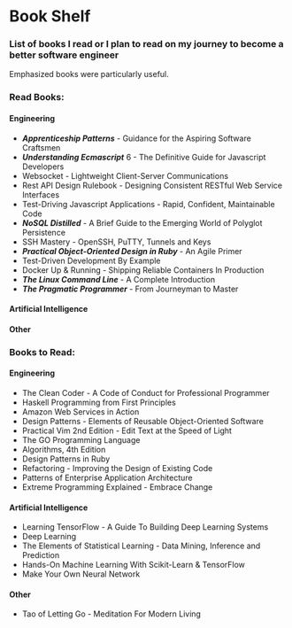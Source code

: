 # Book Shelf

### List of books I read or I plan to read on my journey to become a better software engineer

Emphasized books were particularly useful.

### Read Books:

#### Engineering
- **_Apprenticeship Patterns_** - Guidance for the Aspiring Software Craftsmen
- **_Understanding Ecmascript_** 6 - The Definitive Guide for Javascript Developers
-  Websocket - Lightweight Client-Server Communications
-  Rest API Design Rulebook - Designing Consistent RESTful Web Service
    Interfaces
-  Test-Driving Javascript Applications - Rapid, Confident, Maintainable Code
- **_NoSQL Distilled_** - A Brief Guide to the Emerging World of Polyglot Persistence
-  SSH Mastery - OpenSSH, PuTTY, Tunnels and Keys
- **_Practical Object-Oriented Design in Ruby_** - An Agile Primer
- Test-Driven Development By Example
- Docker Up & Running - Shipping Reliable Containers In Production
- **_The Linux Command Line_** - A Complete Introduction
- **_The Pragmatic Programmer_** - From Journeyman to Master

#### Artificial Intelligence

#### Other

### Books to Read:

#### Engineering
- The Clean Coder - A Code of Conduct for Professional Programmer
- Haskell Programming from First Principles
- Amazon Web Services in Action
- Design Patterns - Elements of Reusable Object-Oriented Software
- Practical Vim 2nd Edition - Edit Text at the Speed of Light
- The GO Programming Language
- Algorithms, 4th Edition
- Design Patterns in Ruby
- Refactoring - Improving the Design of Existing Code
- Patterns of Enterprise Application Architecture
- Extreme Programming Explained - Embrace Change

#### Artificial Intelligence
- Learning TensorFlow - A Guide To Building Deep Learning Systems
- Deep Learning
- The Elements of Statistical Learning - Data Mining, Inference and Prediction
- Hands-On Machine Learning With Scikit-Learn & TensorFlow
- Make Your Own Neural Network

#### Other
- Tao of Letting Go - Meditation For Modern Living

